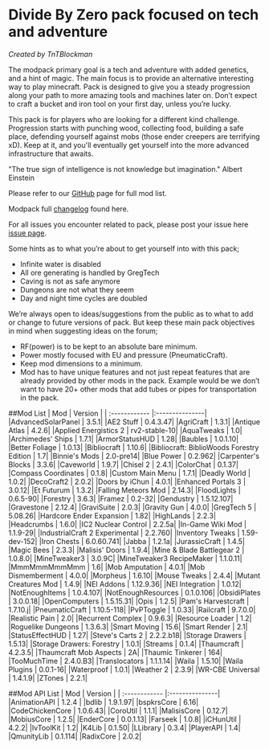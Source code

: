 # Divide By Zero pack focused on tech and adventure
*Created by TnTBlockman*

The modpack primary goal is a tech and adventure with added genetics, and a hint of magic. The main focus is to provide an alternative interesting way to play minecraft. Pack is designed to give you a steady progression along your path to more amazing tools and machines later on. Don’t expect to craft a bucket and iron tool on your first day, unless you’re lucky.

This pack is for players who are looking for a different kind challenge. Progression starts with punching wood, collecting food, building a safe place, defending yourself against mobs (those ender creepers are terrifying xD). Keep at it, and you'll eventually get yourself into the more advanced infrastructure that awaits.

"The true sign of intelligence is not knowledge but imagination."
Albert Einstein

Please refer to our [GitHub](https://github.com/tntblockman/TnTpack-Modpack) page for full mod list.

Modpack full [changelog](https://github.com/tntblockman/TnTpack-Modpack/blob/master/changelog) found here.

For all issues you encounter related to pack, please post your issue here [issue page](https://github.com/tntblockman/TnTpack-Modpack/issues).

Some hints as to what you’re about to get yourself into with this pack;

* Infinite water is disabled 
* All ore generating is handled by GregTech
* Caving is not as safe anymore
* Dungeons are not what they seem
* Day and night time cycles are doubled

We’re always open to ideas/suggestions from the public as to what to add or change to future versions of pack.  But keep these main pack objectives in mind when suggesting ideas on the forum;

* RF(power) is to be kept to an absolute bare minimum.
* Power mostly focused with EU and pressure (PneumaticCraft).
* Keep mod dimensions to a minimum.
* Mod has to have unique features and not just repeat features that are already provided by other mods in the pack.        Example would be we don’t want to have 20+ other mods that add tubes or pipes for transportation in the pack. 

##Mod List
| Mod | Version |
| :------------ |:---------------|
|AdvancedSolarPanel	| 3.5.1|
|AE2 Stuff |	0.4.3.47|
|AgriCraft |	1.3.1|
|Antique Atlas |	4.2.6|
|Applied Energistics 2 |	rv2-stable-10|
|AquaTweaks |	1.0|
|Archimedes' Ships |	1.7.1|
|ArmorStatusHUD |	1.28|
|Baubles |	1.0.1.10|
|Better Foliage |	1.0.13|
|Bibliocraft |	1.10.6|
|Bibliocraft: BiblioWoods Forestry Edition |	1.7|
|Binnie's Mods |	2.0-pre14|
|Blue Power |	0.2.962|
|Carpenter's Blocks |	3.3.6|
|Caveworld |	1.9.7|
|Chisel 2	| 2.4.1|
|ColorChat |	0.1.37|
|Compass Coordinates |	0.1.8|
|Custom Main Menu |	1.7.1|
|Deadly World |	1.0.2|
|DecoCraft2 |	2.0.2|
|Doors by iChun |	4.0.1|
|Enhanced Portals 3 |	3.0.12|
|Et Futurum |	1.3.2|
|Falling Meteors Mod |	2.14.3|
|FloodLights |	0.6.5-90|
|Forestry	| 3.6.3|
|Framez	| 0.2-32|
|Gendustry	| 1.5.12.107|
|Gravestone	| 2.12.4|
|GraviSuite	| 2.0.3|
|Gravity Gun	| 4.0.0|
|GregTech	5 | 5.08.26|
|Hardcore Ender Expansion	| 1.82|
|HighLands	| 2.2.3|
|Headcrumbs	| 1.6.0|
|IC2 Nuclear Control	| 2.2.5a|
|In-Game Wiki Mod	| 1.1.9-29|
|IndustrialCraft 2 Experimental	| 2.2.760|
|Inventory Tweaks	| 1.59-dev-152|
|Iron Chests	| 6.0.60.741|
|Jabba	| 1.2.1a|
|JurassicCraft	| 1.4.5|
|Magic Bees	| 2.3.3|
|Malisis' Doors	| 1.9.4|
|Mine & Blade Battlegear 2	| 1.0.8.0|
|MineTweaker3	| 3.0.9C|
|MineTweaker3 RecipeMaker	| 1.1.0.11|
|MmmMmmMmmMmm	| 1.6|
|Mob Amputation	| 4.0.1|
|Mob Dismemberment	| 4.0.0|
|Morpheus	| 1.6.10|
|Mouse Tweaks	| 2.4.4|
|Mutant Creatures Mod	| 1.4.9|
|NEI Addons	| 1.12.9.36|
|NEI Integration	| 1.0.12|
|NotEnoughItems	| 1.0.4.107|
|NotEnoughResources	| 0.1.0.106|
|ObsidiPlates	| 3.0.0.18|
|OpenComputers	| 1.5.15.31|
|Opis	| 1.2.5|
|Pam's Harvestcraft	| 1.7.10.j|
|PneumaticCraft	| 1.10.5-118|
|PvPToggle	| 1.0.33|
|Railcraft	| 9.7.0.0|
|Realistic Pain	| 2.0|
|Recurrent Complex	| 0.9.6.3|
|Resource Loader	| 1.2|
|Roguelike Dungeons	| 1.3.6.3|
|Smart Moving	| 15.6|
|Smart Render	| 2.1|
|StatusEffectHUD	| 1.27|
|Steve's Carts 2	| 2.2.2.b18|
|Storage Drawers	| 1.5.13|
|Storage Drawers: Forestry	| 1.0.1|
|Streams	| 0.1.4|
|Thaumcraft	| 4.2.3.5|
|Thaumcraft Mob Aspects	| 2A|
|Thaumic Tinkerer	| 164|
|TooMuchTime	| 2.4.0.B3|
|Translocators	| 1.1.1.14|
|Waila	| 1.5.10|
|Waila Plugins	| 0.0.1-16|
|Waterproof	| 1.0.1|
|Weather 2	| 2.3.9|
|WR-CBE Universal	| 1.4.1.9|
|ZTones	| 2.2.1|

##Mod API List
| Mod | Version |
| :------------ |:---------------|	
|AnimationAPI	| 1.2.4 |
|bdlib	| 1.9.1.97|
|bspkrsCore	| 6.16|
|CodeChickenCore	| 1.0.6.43|
|CoroUtil	| 1.1.1|
|MalisisCore	| 0.12.7|
|MobiusCore	| 1.2.5|
|EnderCore	| 0.0.1.13|
|Farseek	| 1.0.8|
|iCHunUtil	| 4.2.2|
|IvToolKit	| 1.2|
|K4Lib	| 0.1.50|
|LLibrary	| 0.3.4|
|PlayerAPI	| 1.4|
|QmunityLib	| 0.1.114|
|RadixCore	| 2.0.2|
